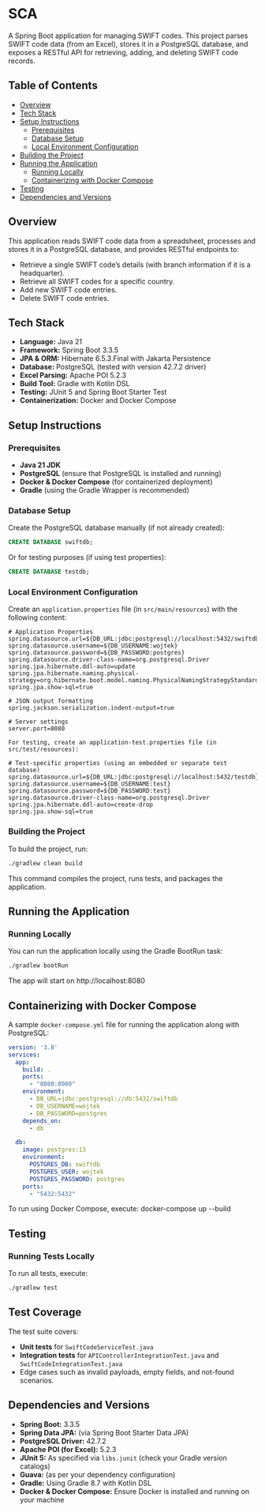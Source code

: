 # SCA
A Spring Boot application for managing SWIFT codes. This project parses SWIFT code data (from an Excel), stores it in a PostgreSQL database, and exposes a RESTful API for retrieving, adding, and deleting SWIFT code records.

## Table of Contents

- [Overview](#overview)
- [Tech Stack](#tech-stack)
- [Setup Instructions](#setup-instructions)
  - [Prerequisites](#prerequisites)
  - [Database Setup](#database-setup)
  - [Local Environment Configuration](#local-environment-configuration)
- [Building the Project](#building-the-project)
- [Running the Application](#running-the-application)
  - [Running Locally](#running-locally)
  - [Containerizing with Docker Compose](#containerizing-with-docker-compose)
- [Testing](#testing)
- [Dependencies and Versions](#dependencies-and-versions)

## Overview

This application reads SWIFT code data from a spreadsheet, processes and stores it in a PostgreSQL database, and provides RESTful endpoints to:

- Retrieve a single SWIFT code’s details (with branch information if it is a headquarter).
- Retrieve all SWIFT codes for a specific country.
- Add new SWIFT code entries.
- Delete SWIFT code entries.

## Tech Stack

- **Language:** Java 21
- **Framework:** Spring Boot 3.3.5
- **JPA & ORM:** Hibernate 6.5.3.Final with Jakarta Persistence
- **Database:** PostgreSQL (tested with version 42.7.2 driver)
- **Excel Parsing:** Apache POI 5.2.3
- **Build Tool:** Gradle with Kotlin DSL
- **Testing:** JUnit 5 and Spring Boot Starter Test
- **Containerization:** Docker and Docker Compose

## Setup Instructions

### Prerequisites

- **Java 21 JDK**
- **PostgreSQL** (ensure that PostgreSQL is installed and running)
- **Docker & Docker Compose** (for containerized deployment)
- **Gradle** (using the Gradle Wrapper is recommended)

### Database Setup

Create the PostgreSQL database manually (if not already created):
```sql
CREATE DATABASE swiftdb;
```
Or for testing purposes (if using test properties):
```sql
CREATE DATABASE testdb;
```

### Local Environment Configuration

Create an `application.properties` file (in `src/main/resources`) with the following content:

```properties
# Application Properties
spring.datasource.url=${DB_URL:jdbc:postgresql://localhost:5432/swiftdb}
spring.datasource.username=${DB_USERNAME:wojtek}
spring.datasource.password=${DB_PASSWORD:postgres}
spring.datasource.driver-class-name=org.postgresql.Driver
spring.jpa.hibernate.ddl-auto=update
spring.jpa.hibernate.naming.physical-strategy=org.hibernate.boot.model.naming.PhysicalNamingStrategyStandardImpl
spring.jpa.show-sql=true

# JSON output formatting
spring.jackson.serialization.indent-output=true

# Server settings
server.port=8080

For testing, create an application-test.properties file (in src/test/resources):

# Test-specific properties (using an embedded or separate test database)
spring.datasource.url=${DB_URL:jdbc:postgresql://localhost:5432/testdb}
spring.datasource.username=${DB_USERNAME:test}
spring.datasource.password=${DB_PASSWORD:test}
spring.datasource.driver-class-name=org.postgresql.Driver
spring.jpa.hibernate.ddl-auto=create-drop
spring.jpa.show-sql=true
```

### Building the Project

To build the project, run:

```bash
./gradlew clean build
```

This command compiles the project, runs tests, and packages the application.

## Running the Application

### Running Locally

You can run the application locally using the Gradle BootRun task:

```bash
./gradlew bootRun
```
The app will start on http://localhost:8080

## Containerizing with Docker Compose

A sample `docker-compose.yml` file for running the application along with PostgreSQL:

```yaml
version: '3.8'
services:
  app:
    build: .
    ports:
      - "8080:8080"
    environment:
      - DB_URL=jdbc:postgresql://db:5432/swiftdb
      - DB_USERNAME=wojtek
      - DB_PASSWORD=postgres
    depends_on:
      - db

  db:
    image: postgres:13
    environment:
      POSTGRES_DB: swiftdb
      POSTGRES_USER: wojtek
      POSTGRES_PASSWORD: postgres
    ports:
      - "5432:5432"
```

To run using Docker Compose, execute:
docker-compose up --build

## Testing

### Running Tests Locally

To run all tests, execute:

```bash
./gradlew test
```

## Test Coverage

The test suite covers:
- **Unit tests** for `SwiftCodeServiceTest.java`
- **Integration tests** for `APIControllerIntegrationTest.java` and `SwiftCodeIntegrationTest.java`
- Edge cases such as invalid payloads, empty fields, and not-found scenarios.

## Dependencies and Versions

- **Spring Boot:** 3.3.5  
- **Spring Data JPA:** (via Spring Boot Starter Data JPA)  
- **PostgreSQL Driver:** 42.7.2  
- **Apache POI (for Excel):** 5.2.3  
- **JUnit 5:** As specified via `libs.junit` (check your Gradle version catalogs)  
- **Guava:** (as per your dependency configuration)  
- **Gradle:** Using Gradle 8.7 with Kotlin DSL  
- **Docker & Docker Compose:** Ensure Docker is installed and running on your machine  
